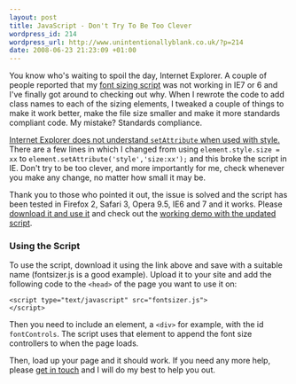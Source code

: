 ```yaml
---
layout: post
title: JavaScript - Don't Try To Be Too Clever
wordpress_id: 214
wordpress_url: http://www.unintentionallyblank.co.uk/?p=214
date: 2008-06-23 21:23:09 +01:00
---
```

<p>You know who's waiting to spoil the day, Internet Explorer. A couple of people reported that my <a href="http://www.unintentionallyblank.co.uk/2007/11/09/fontsizer-reloaded-changing-font-sizes-with-javascript/">font sizing script</a> was not working in IE7 or 6 and I've finally got around to checking out why. When I rewrote the code to add class names to each of the sizing elements, I tweaked a couple of things to make it work better, make the file size smaller and make it more standards compliant code. My mistake? Standards compliance.</p>

<p><a href="http://www.quirksmode.org/bugreports/archives/2005/03/setAttribute_does_not_work_in_IE_when_used_with_th.html">Internet Explorer does not understand <code class="inline">setAttribute</code> when used with style.</a> There are a few lines in which I changed from using <code class="inline">element.style.size = xx</code> to <code class="inline">element.setAttribute('style','size:xx');</code> and this broke the script in IE. Don't try to be too clever, and more importantly for me, check whenever you make any change, no matter how small it may be.</p>

<p>Thank you to those who pointed it out, the issue is solved and the script has been tested in Firefox 2, Safari 3, Opera 9.5, IE6 and 7 and it works. Please <a href="http://test.unintentionallyblank.co.uk/fontSizer2-2.js">download it and use it</a> and check out the <a href="http://test.unintentionallyblank.co.uk/fontsizer.html">working demo with the updated script</a>.</p>

<h3>Using the Script</h3>

<p>To use the script, download it using the link above and save with a suitable name (fontsizer.js is a good example). Upload it to your site and add the following code to the <code class="inline">&lt;head&gt;</code> of the page you want to use it on:</p>
<pre><code>&lt;script type="text/javascript" src="fontsizer.js"&gt;
&lt;/script&gt;</code></pre>

<p>Then you need to include an element, a <code class="inline">&lt;div&gt;</code> for example, with the id <code class="inline">fontControls</code>. The script uses that element to append the font size controllers to when the page loads.</p>

<p>Then, load up your page and it should work. If you need any more help, please <a href="http://www.unintentionallyblank.co.uk/contact/">get in touch</a> and I will do my best to help you out.</p>

